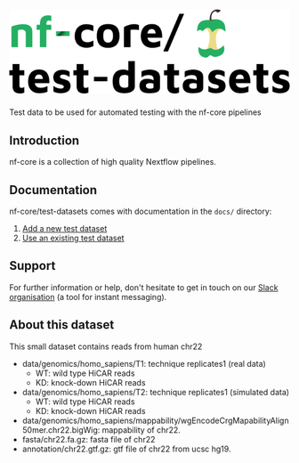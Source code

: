 # ![nfcore/test-datasets](docs/images/test-datasets_logo.png)
Test data to be used for automated testing with the nf-core pipelines

## Introduction

nf-core is a collection of high quality Nextflow pipelines.

## Documentation
nf-core/test-datasets comes with documentation in the `docs/` directory:

01. [Add a new  test dataset](https://github.com/nf-core/test-datasets/blob/master/docs/ADD_NEW_DATA.md)
02. [Use an existing test dataset](https://github.com/nf-core/test-datasets/blob/master/docs/USE_EXISTING_DATA.md)

## Support

For further information or help, don't hesitate to get in touch on our [Slack organisation](https://nf-co.re/join/slack) (a tool for instant messaging).

## About this dataset

This small dataset contains reads from human chr22

* data/genomics/homo_sapiens/T1: technique replicates1 (real data)
    * WT: wild type HiCAR reads
    * KD: knock-down HiCAR reads
* data/genomics/homo_sapiens/T2: technique replicates1 (simulated data)
    * WT: wild type HiCAR reads
    * KD: knock-down HiCAR reads
* data/genomics/homo_sapiens/mappability/wgEncodeCrgMapabilityAlign50mer.chr22.bigWig: mappability of chr22.
* fasta/chr22.fa.gz: fasta file of chr22
* annotation/chr22.gtf.gz: gtf file of chr22 from ucsc hg19.
